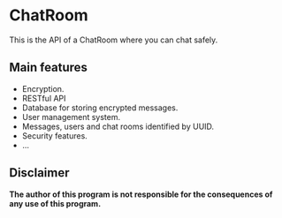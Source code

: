 # ChatRoom

This is the API of a ChatRoom where you can chat safely.

## Main features

- Encryption.
- RESTful API
- Database for storing encrypted messages.
- User management system.
- Messages, users and chat rooms identified by UUID.
- Security features.
- ...

## Disclaimer

**The author of this program is not responsible for the consequences of any use of this program.**
